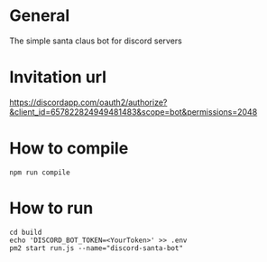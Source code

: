 # General
The simple santa claus bot for discord servers

# Invitation url
https://discordapp.com/oauth2/authorize?&client_id=657822824949481483&scope=bot&permissions=2048

# How to compile
```
npm run compile
```

# How to run
```
cd build
echo 'DISCORD_BOT_TOKEN=<YourToken>' >> .env
pm2 start run.js --name="discord-santa-bot"
```